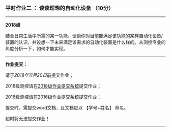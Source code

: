 ### 平时作业二 ： 谈谈理想的自动化设备 （10分）

---

**2018级**

结合日常生活中所需的某一功能，谈谈你对目前能满足该功能的某样自动化设备/装置的认识，并设想一下未来满足该需求的自动化装置是什么样的。从测控专业的角度分析一下，如何才能实现。

---

**作业提交：**

请于*2018年11月20日*前提交作业；

2018级测控请在[2018级作业提交系统](https://www.wjx.top/jq/30417866.aspx)提交作业；

2016级测控请在[2016级作业提交系统](https://www.wjx.top/jq/30417762.aspx)提交作业；

提交时，需提交word文档，且文档应以 【学号+姓名】 命名。

超时将无法提交作业！

---
